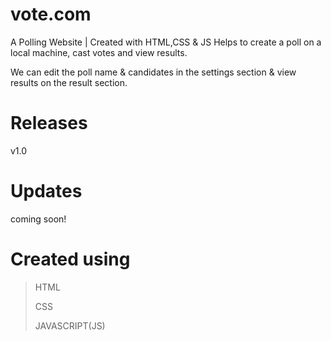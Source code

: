 # vote.com
A Polling Website | Created with HTML,CSS &amp; JS
Helps to create a poll on a local machine, cast votes and view results.


We can edit the poll name & candidates in the settings section & view results on the result section.

# Releases
v1.0

# Updates
coming soon!

# Created using
>HTML
>
>CSS
>
>JAVASCRIPT(JS)



